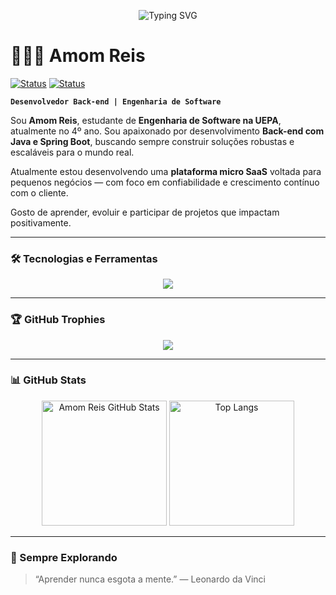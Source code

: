 <!-- Animação de digitação com largura aumentada e texto simplificado -->
<p align="center">
  <img 
    src="https://readme-typing-svg.demolab.com?font=Fira+Code&size=22&pause=1000&color=F78C6C&width=700&lines=Sou+Amom+Reis!;Desenvolvedor+Back-end+Java;Spring+Boot+%7C+Solu%C3%A7%C3%B5es+Escal%C3%A1veis" 
    alt="Typing SVG" 
  />
</p>

# 👨🏻‍💻 Amom Reis

[![Status](https://img.shields.io/badge/Back--End--Java-Spring%20Boot-6DB33F?style=for-the-badge&logo=java&logoColor=white)](https://github.com/AmomReis)
[![Status](https://img.shields.io/badge/MicroSaaS-Ativo-%23FFB86C?style=for-the-badge&logo=vercel&logoColor=white)](https://github.com/AmomReis)

**`Desenvolvedor Back-end | Engenharia de Software`**

Sou **Amom Reis**, estudante de **Engenharia de Software na UEPA**, atualmente no 4º ano. Sou apaixonado por desenvolvimento **Back-end com Java e Spring Boot**, buscando sempre construir soluções robustas e escaláveis para o mundo real.

Atualmente estou desenvolvendo uma **plataforma micro SaaS** voltada para pequenos negócios — com foco em confiabilidade e crescimento contínuo com o cliente.

Gosto de aprender, evoluir e participar de projetos que impactam positivamente.

---

### 🛠️ Tecnologias e Ferramentas

<p align="center">
  <img src="https://skillicons.dev/icons?i=java,spring,kotlin,hibernate,mysql,postgres,mongodb,mssql,docker,git,postman,maven,gradle,html,css,sass,bootstrap,vscode,intellij,eclipse" />
</p>

---

### 🏆 GitHub Trophies

<p align="center">
  <img src="https://github-profile-trophy.vercel.app/?username=AmomReis&theme=onedark&margin-w=10&no-frame=true&row=1&column=6" />
</p>

---

### 📊 GitHub Stats

<p align="center">
  <img 
    alt="Amom Reis GitHub Stats" 
    height="200" 
    src="https://github-readme-stats.vercel.app/api?username=AmomReis&show_icons=true&theme=tokyonight&include_all_commits=true&count_private=true&locale=pt-br" 
  />
  <img 
    alt="Top Langs" 
    height="200" 
    src="https://github-readme-stats.vercel.app/api/top-langs/?username=AmomReis&theme=tokyonight&layout=compact&custom_title=Linguagens&langs_count=8" 
  />
</p>

---

### 🚀 Sempre Explorando

> “Aprender nunca esgota a mente.” — Leonardo da Vinci
